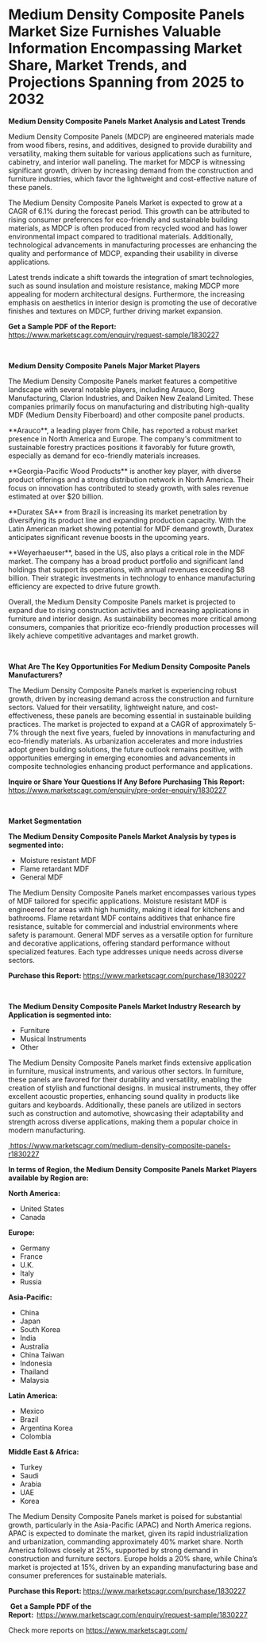 <p><h1>Medium Density Composite Panels Market Size Furnishes Valuable Information Encompassing Market Share, Market Trends, and Projections Spanning from 2025 to 2032</h1></p><p><strong>Medium Density Composite Panels Market Analysis and Latest Trends</strong></p>
<p><p>Medium Density Composite Panels (MDCP) are engineered materials made from wood fibers, resins, and additives, designed to provide durability and versatility, making them suitable for various applications such as furniture, cabinetry, and interior wall paneling. The market for MDCP is witnessing significant growth, driven by increasing demand from the construction and furniture industries, which favor the lightweight and cost-effective nature of these panels.</p><p>The Medium Density Composite Panels Market is expected to grow at a CAGR of 6.1% during the forecast period. This growth can be attributed to rising consumer preferences for eco-friendly and sustainable building materials, as MDCP is often produced from recycled wood and has lower environmental impact compared to traditional materials. Additionally, technological advancements in manufacturing processes are enhancing the quality and performance of MDCP, expanding their usability in diverse applications.</p><p>Latest trends indicate a shift towards the integration of smart technologies, such as sound insulation and moisture resistance, making MDCP more appealing for modern architectural designs. Furthermore, the increasing emphasis on aesthetics in interior design is promoting the use of decorative finishes and textures on MDCP, further driving market expansion.</p></p>
<p><strong>Get a Sample PDF of the Report:&nbsp;</strong> <a href="https://www.marketscagr.com/enquiry/request-sample/1830227?utm_campaign=2239&utm_medium=2&utm_source=Github&utm_content=ia&utm_term=03022025&utm_id=medium-density-composite-panels">https://www.marketscagr.com/enquiry/request-sample/1830227</a></p>
<p>&nbsp;</p>
<p><strong>Medium Density Composite Panels Major Market Players</strong></p>
<p><p>The Medium Density Composite Panels market features a competitive landscape with several notable players, including Arauco, Borg Manufacturing, Clarion Industries, and Daiken New Zealand Limited. These companies primarily focus on manufacturing and distributing high-quality MDF (Medium Density Fiberboard) and other composite panel products.</p><p>**Arauco**, a leading player from Chile, has reported a robust market presence in North America and Europe. The company's commitment to sustainable forestry practices positions it favorably for future growth, especially as demand for eco-friendly materials increases. </p><p>**Georgia-Pacific Wood Products** is another key player, with diverse product offerings and a strong distribution network in North America. Their focus on innovation has contributed to steady growth, with sales revenue estimated at over $20 billion.</p><p>**Duratex SA** from Brazil is increasing its market penetration by diversifying its product line and expanding production capacity. With the Latin American market showing potential for MDF demand growth, Duratex anticipates significant revenue boosts in the upcoming years.</p><p>**Weyerhaeuser**, based in the US, also plays a critical role in the MDF market. The company has a broad product portfolio and significant land holdings that support its operations, with annual revenues exceeding $8 billion. Their strategic investments in technology to enhance manufacturing efficiency are expected to drive future growth.</p><p>Overall, the Medium Density Composite Panels market is projected to expand due to rising construction activities and increasing applications in furniture and interior design. As sustainability becomes more critical among consumers, companies that prioritize eco-friendly production processes will likely achieve competitive advantages and market growth.</p></p>
<p>&nbsp;</p>
<p><strong>What Are The Key Opportunities For Medium Density Composite Panels Manufacturers?</strong></p>
<p><p>The Medium Density Composite Panels market is experiencing robust growth, driven by increasing demand across the construction and furniture sectors. Valued for their versatility, lightweight nature, and cost-effectiveness, these panels are becoming essential in sustainable building practices. The market is projected to expand at a CAGR of approximately 5-7% through the next five years, fueled by innovations in manufacturing and eco-friendly materials. As urbanization accelerates and more industries adopt green building solutions, the future outlook remains positive, with opportunities emerging in emerging economies and advancements in composite technologies enhancing product performance and applications.</p></p>
<p><strong>Inquire or Share Your Questions If Any Before Purchasing This Report:</strong> <a href="https://www.marketscagr.com/enquiry/pre-order-enquiry/1830227?utm_campaign=2239&utm_medium=2&utm_source=Github&utm_content=ia&utm_term=03022025&utm_id=medium-density-composite-panels">https://www.marketscagr.com/enquiry/pre-order-enquiry/1830227</a></p>
<p>&nbsp;</p>
<p><strong>Market Segmentation</strong></p>
<p><strong>The Medium Density Composite Panels Market Analysis by types is segmented into:</strong></p>
<p><ul><li>Moisture resistant MDF</li><li>Flame retardant MDF</li><li>General MDF</li></ul></p>
<p><p>The Medium Density Composite Panels market encompasses various types of MDF tailored for specific applications. Moisture resistant MDF is engineered for areas with high humidity, making it ideal for kitchens and bathrooms. Flame retardant MDF contains additives that enhance fire resistance, suitable for commercial and industrial environments where safety is paramount. General MDF serves as a versatile option for furniture and decorative applications, offering standard performance without specialized features. Each type addresses unique needs across diverse sectors.</p></p>
<p><strong>Purchase this Report:&nbsp;</strong><a href="https://www.marketscagr.com/purchase/1830227?utm_campaign=2239&utm_medium=2&utm_source=Github&utm_content=ia&utm_term=03022025&utm_id=medium-density-composite-panels">https://www.marketscagr.com/purchase/1830227</a></p>
<p>&nbsp;</p>
<p><strong>The Medium Density Composite Panels Market Industry Research by Application is segmented into:</strong></p>
<p><ul><li>Furniture</li><li>Musical Instruments</li><li>Other</li></ul></p>
<p><p>The Medium Density Composite Panels market finds extensive application in furniture, musical instruments, and various other sectors. In furniture, these panels are favored for their durability and versatility, enabling the creation of stylish and functional designs. In musical instruments, they offer excellent acoustic properties, enhancing sound quality in products like guitars and keyboards. Additionally, these panels are utilized in sectors such as construction and automotive, showcasing their adaptability and strength across diverse applications, making them a popular choice in modern manufacturing.</p></p>
<p><a href="https://www.marketscagr.com/medium-density-composite-panels-r1830227?utm_campaign=2239&utm_medium=2&utm_source=Github&utm_content=ia&utm_term=03022025&utm_id=medium-density-composite-panels">&nbsp;https://www.marketscagr.com/medium-density-composite-panels-r1830227</a></p>
<p><strong>In terms of Region, the Medium Density Composite Panels Market Players available by Region are:</strong></p>
<p>
    <p> <strong> North America: </strong>
        <ul>
            <li>United States</li>
            <li>Canada</li>
        </ul>
        </p> 
    <p> <strong> Europe: </strong>
        <ul>
            <li>Germany</li>
            <li>France</li>
            <li>U.K.</li>
            <li>Italy</li>
            <li>Russia</li>
        </ul>
        </p> 
    <p> <strong> Asia-Pacific: </strong>
        <ul>
            <li>China</li>
            <li>Japan</li>
            <li>South Korea</li>
            <li>India</li>
            <li>Australia</li>
            <li>China Taiwan</li>
            <li>Indonesia</li>
            <li>Thailand</li>
            <li>Malaysia</li>
        </ul>
        </p> 
    <p> <strong> Latin America: </strong>
        <ul>
            <li>Mexico</li>
            <li>Brazil</li>
            <li>Argentina Korea</li>
            <li>Colombia</li>
        </ul>
        </p> 
    <p> <strong> Middle East & Africa: </strong>
        <ul>
            <li>Turkey</li>
            <li>Saudi</li>
            <li>Arabia</li>
            <li>UAE</li>
            <li>Korea</li>
        </ul>
    </p>
    </p>
<p><p>The Medium Density Composite Panels market is poised for substantial growth, particularly in the Asia-Pacific (APAC) and North America regions. APAC is expected to dominate the market, given its rapid industrialization and urbanization, commanding approximately 40% market share. North America follows closely at 25%, supported by strong demand in construction and furniture sectors. Europe holds a 20% share, while China’s market is projected at 15%, driven by an expanding manufacturing base and consumer preferences for sustainable materials.</p></p>
<p><strong>Purchase this Report: </strong><a href="https://www.marketscagr.com/purchase/1830227?utm_campaign=2239&utm_medium=2&utm_source=Github&utm_content=ia&utm_term=03022025&utm_id=medium-density-composite-panels">https://www.marketscagr.com/purchase/1830227</a></p>
<p>&nbsp;<strong>Get a Sample PDF of the Report:&nbsp;&nbsp;</strong><a href="https://www.marketscagr.com/enquiry/request-sample/1830227?utm_campaign=2239&utm_medium=2&utm_source=Github&utm_content=ia&utm_term=03022025&utm_id=medium-density-composite-panels">https://www.marketscagr.com/enquiry/request-sample/1830227</a></p>
<p><strong></strong></p>
<p>Check more reports on <a href="https://www.marketscagr.com/?utm_campaign=2239&utm_medium=2&utm_source=Github&utm_content=ia&utm_term=03022025&utm_id=medium-density-composite-panels">https://www.marketscagr.com/</a></p>